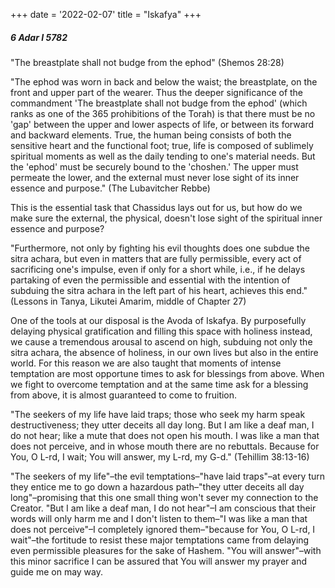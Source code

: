 +++
date = '2022-02-07'
title = "Iskafya"
+++

##### 6 Adar I 5782

"The breastplate shall not budge from the ephod" (Shemos 28:28)

"The ephod was worn in back and below the waist; the breastplate, on the front and upper part of the wearer. Thus the deeper significance of the commandment 'The breastplate shall not budge from the ephod' (which ranks as one of the 365 prohibitions of the Torah) is that there must be no 'gap' between the upper and lower aspects of life, or between its forward and backward elements. True, the human being consists of both the sensitive heart and the functional foot; true, life is composed of sublimely spiritual moments as well as the daily tending to one's material needs. But the 'ephod' must be securely bound to the 'choshen.' The upper must permeate the lower, and the external must never lose sight of its inner essence and purpose." (The Lubavitcher Rebbe)

This is the essential task that Chassidus lays out for us, but how do we make sure the external, the physical, doesn't lose sight of the spiritual inner essence and purpose?

"Furthermore, not only by fighting his evil thoughts does one subdue the sitra achara, but even in matters that are fully permissible, every act of sacrificing one's impulse, even if only for a short while, i.e., if he delays partaking of even the permissible and essential with the intention of subduing the sitra achara in the left part of his heart, achieves this end." (Lessons in Tanya, Likutei Amarim, middle of Chapter 27)

One of the tools at our disposal is the Avoda of Iskafya. By purposefully delaying physical gratification and filling this space with holiness instead, we cause a tremendous arousal to ascend on high, subduing not only the sitra achara, the absence of holiness, in our own lives but also in the entire world. For this reason we are also taught that moments of intense temptation are most opportune times to ask for blessings from above. When we fight to overcome temptation and at the same time ask for a blessing from above, it is almost guaranteed to come to fruition.

"The seekers of my life have laid traps; those who seek my harm speak destructiveness; they utter deceits all day long. But I am like a deaf man, I do not hear; like a mute that does not open his mouth. I was like a man that does not perceive, and in whose mouth there are no rebuttals. Because for You, O L-rd, I wait; You will answer, my L-rd, my G-d." (Tehillim 38:13-16)

"The seekers of my life"–the evil temptations–"have laid traps"–at every turn they entice me to go down a hazardous path–"they utter deceits all day long"–promising that this one small thing won't sever my connection to the Creator. "But I am like a deaf man, I do not hear"–I am conscious that their words will only harm me and I don't listen to them–"I was like a man that does not perceive"–I completely ignored them–"because for You, O L-rd, I wait"–the fortitude to resist these major temptations came from delaying even permissible pleasures for the sake of Hashem. "You will answer"–with this minor sacrifice I can be assured that You will answer my prayer and guide me on may way.

